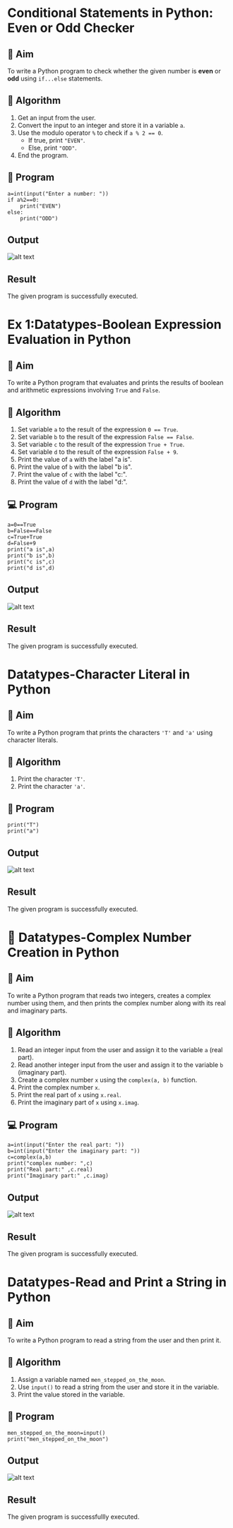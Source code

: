 
# Conditional Statements in Python: Even or Odd Checker

## 🎯 Aim
To write a Python program to check whether the given number is **even** or **odd** using `if...else` statements.

## 🧠 Algorithm
1. Get an input from the user.
2. Convert the input to an integer and store it in a variable `a`.
3. Use the modulo operator `%` to check if `a % 2 == 0`.
   - If true, print `"EVEN"`.
   - Else, print `"ODD"`.
4. End the program.

## 🧾 Program
```
a=int(input("Enter a number: "))
if a%2==0:
    print("EVEN")
else:
    print("ODD")    
```
## Output
![alt text](<Screenshot 2025-10-21 164913.png>)

## Result
The given program is successfully executed.






# Ex 1:Datatypes-Boolean Expression Evaluation in Python

## 🎯 Aim
To write a Python program that evaluates and prints the results of boolean and arithmetic expressions involving `True` and `False`.

## 🧠 Algorithm
1. Set variable `a` to the result of the expression `0 == True`.
2. Set variable `b` to the result of the expression `False == False`.
3. Set variable `c` to the result of the expression `True + True`.
4. Set variable `d` to the result of the expression `False + 9`.
5. Print the value of `a` with the label "a is".
6. Print the value of `b` with the label "b is".
7. Print the value of `c` with the label "c:".
8. Print the value of `d` with the label "d:".

## 💻 Program
```
a=0==True
b=False==False
c=True+True
d=False+9
print("a is",a)
print("b is",b)
print("c is",c)
print("d is",d)
```

## Output
![alt text](<Screenshot 2025-10-21 165720.png>)
## Result
The given program  is successfully executed.





# Datatypes-Character Literal in Python

## 🎯 Aim
To write a Python program that prints the characters `'T'` and `'a'` using character literals.

## 🧠 Algorithm
1. Print the character `'T'`.
2. Print the character `'a'`.

## 🧾 Program
```
print("T")
print("a")
```
## Output
![alt text](<Screenshot 2025-10-21 170820.png>)

## Result
The given program is successfully executed. 





# 🧮 Datatypes-Complex Number Creation in Python

## 🎯 Aim
To write a Python program that reads two integers, creates a complex number using them, and then prints the complex number along with its real and imaginary parts.

## 🧠 Algorithm
1. Read an integer input from the user and assign it to the variable `a` (real part).
2. Read another integer input from the user and assign it to the variable `b` (imaginary part).
3. Create a complex number `x` using the `complex(a, b)` function.
4. Print the complex number `x`.
5. Print the real part of `x` using `x.real`.
6. Print the imaginary part of `x` using `x.imag`.

## 💻 Program
```
a=int(input("Enter the real part: "))
b=int(input("Enter the imaginary part: "))
c=complex(a,b)
print("complex number: ",c)
print("Real part:" ,c.real)
print("Imaginary part:" ,c.imag)
```
## Output
![alt text](<Screenshot 2025-10-21 171308.png>)

## Result
The given program is successfully executed.





# Datatypes-Read and Print a String in Python

## 🎯 Aim
To write a Python program to read a string from the user and then print it.

## 🧠 Algorithm
1. Assign a variable named `men_stepped_on_the_moon`.
2. Use `input()` to read a string from the user and store it in the variable.
3. Print the value stored in the variable.

## 🧾 Program
```
men_stepped_on_the_moon=input()
print("men_stepped_on_the_moon")
```

## Output
![alt text](<Screenshot 2025-10-21 171826.png>)

## Result
The given program  is successfullly executed.
